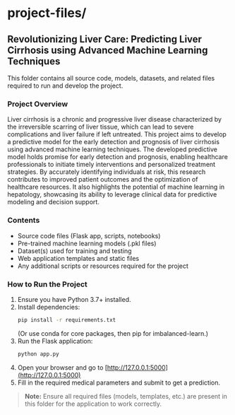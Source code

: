 # project-files/

## Revolutionizing Liver Care: Predicting Liver Cirrhosis using Advanced Machine Learning Techniques

This folder contains all source code, models, datasets, and related files required to run and develop the project.

### Project Overview
Liver cirrhosis is a chronic and progressive liver disease characterized by the irreversible scarring of liver tissue, which can lead to severe complications and liver failure if left untreated. This project aims to develop a predictive model for the early detection and prognosis of liver cirrhosis using advanced machine learning techniques. The developed predictive model holds promise for early detection and prognosis, enabling healthcare professionals to initiate timely interventions and personalized treatment strategies. By accurately identifying individuals at risk, this research contributes to improved patient outcomes and the optimization of healthcare resources. It also highlights the potential of machine learning in hepatology, showcasing its ability to leverage clinical data for predictive modeling and decision support.

### Contents
- Source code files (Flask app, scripts, notebooks)
- Pre-trained machine learning models (.pkl files)
- Dataset(s) used for training and testing
- Web application templates and static files
- Any additional scripts or resources required for the project

### How to Run the Project
1. Ensure you have Python 3.7+ installed.
2. Install dependencies:
   ```sh
   pip install -r requirements.txt
   ```
   (Or use conda for core packages, then pip for imbalanced-learn.)
3. Run the Flask application:
   ```sh
   python app.py
   ```
4. Open your browser and go to [http://127.0.0.1:5000](http://127.0.0.1:5000)
5. Fill in the required medical parameters and submit to get a prediction.

> **Note:** Ensure all required files (models, templates, etc.) are present in this folder for the application to work correctly. 